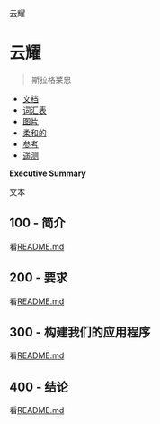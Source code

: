 云耀

# 云耀

> 斯拉格莱恩

-   [文档](./DOCUMENTATION.md)
-   [词汇表](./GLOSSARY.md)
-   [图片](./IMAGES.md)
-   [柔和的](./PODMAN.md)
-   [参考](./REFERENCES.md)
-   [遥测](./TELEMETRY.md)

**Executive Summary**

文本

## 100 - 简介

看[README.md](./100/README.md)

## 200 - 要求

看[README.md](./200/README.md)

## 300 - 构建我们的应用程序

看[README.md](./300/README.md)

## 400 - 结论

看[README.md](./400/README.md)
